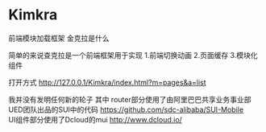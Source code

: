 # Kimkra
前端模块加载框架
金克拉是什么

简单的来说查克拉是一个前端框架用于实现 1.前端切换动画 2.页面缓存 3.模块化组件

打开方式
http://127.0.0.1/Kimkra/index.html?m=pages&a=list


我并没有发明任何新的轮子 其中
router部分使用了由阿里巴巴共享业务事业部UED团队出品的SUI中的代码 https://github.com/sdc-alibaba/SUI-Mobile <br/>
UI组件部分使用了Dcloud的mui http://www.dcloud.io/
